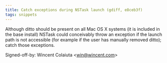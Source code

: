 ```yaml
---
title: Catch exceptions during NSTask launch (gdiff, e8ceb3f)
tags: snippets
---
```


Although ditto should be present on all Mac OS X systems (it is included in the base install) NSTask could conceivably throw an exception if the launch path is not accessible (for example if the user has manually removed ditto); catch those exceptions.

Signed-off-by: Wincent Colaiuta &lt;win@wincent.com&gt;
